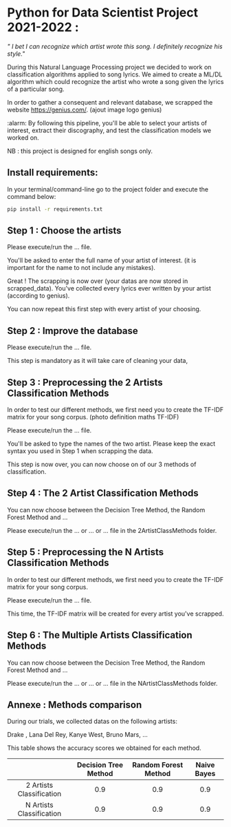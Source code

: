 # Python for Data Scientist Project 2021-2022 : 
*" I bet I can recognize which artist wrote this song. I definitely recognize his style."*

During this Natural Language Processing project we decided to work on classification algorithms applied to song lyrics. 
We aimed to create a ML/DL algorithm which could recognize the artist who wrote a song given the lyrics of a particular song.

In order to gather a consequent and relevant database, we scrapped the website https://genius.com/. 
(ajout image logo genius)

:alarm: By following this pipeline, you'll be able to select your artists of interest, extract their discography, and 
test the classification models we worked on.

NB : this project is designed for english songs only. 

## Install requirements: 
In your terminal/command-line go to the project folder and execute the command below:
```bash
pip install -r requirements.txt 
```

## Step 1 : Choose the artists

Please execute/run the ... file.

You'll be asked to enter the full name of your artist of interest. (it is important for the name to not include any mistakes).

Great ! The scrapping is now over (your datas are now stored in scrapped_data). You've collected every lyrics ever written by your artist (according to genius).

You can now repeat this first step with every artist of your choosing. 


## Step 2 : Improve the database 

Please execute/run the ... file. 

This step is mandatory as it will take care of cleaning your data, 


## Step 3 : Preprocessing the 2 Artists Classification Methods

In order to test our different methods, we first need you to create the TF-IDF matrix for your song corpus.
(photo definition maths TF-IDF)

Please execute/run the ... file.

You'll be asked to type the names of the two artist. Please keep the exact syntax you used in Step 1 when scrapping the data.

This step is now over, you can now choose on of our 3 methods of classification.

## Step 4 : The 2 Artist Classification Methods

You can now choose between the Decision Tree Method, the Random Forest Method and ... 

Please execute/run the ... or ... or ... file in the 2ArtistClassMethods folder.


## Step 5 : Preprocessing the N Artists Classification Methods

In order to test our different methods, we first need you to create the TF-IDF matrix for your song corpus.

Please execute/run the ... file.

This time, the TF-IDF matrix will be created for every artist you've scrapped.

## Step 6 : The Multiple Artists Classification Methods

You can now choose between the Decision Tree Method, the Random Forest Method and ... 

Please execute/run the ... or ... or ... file in the NArtistClassMethods folder.


## Annexe : Methods comparison 

During our trials, we collected datas on the following artists: 

Drake , Lana Del Rey, Kanye West, Bruno Mars, ...

This table shows the accuracy scores we obtained for each method.

|                          | Decision Tree Method | Random Forest Method | Naive Bayes |
| :----------------------: | :------------------: | :------------------: | :---------: |
| 2 Artists Classification | 0.9                  | 0.9                  | 0.9         |
| N Artists Classification | 0.9                  | 0.9                  | 0.9         |

